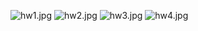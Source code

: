 ![hw1.jpg](../../Documents/%D0%BA%D1%83%D1%80%D1%81/2025/05/25%2005%2012%20%28Python%20Advanced_German%29/Python%20Adv%202%20Flask%20%D0%9F%D1%80%D0%B0%D0%BA%D1%82%D0%B8%D0%BA%D1%83%D0%BC%201/hw1.jpg)
![hw2.jpg](../../Documents/%D0%BA%D1%83%D1%80%D1%81/2025/05/25%2005%2012%20%28Python%20Advanced_German%29/Python%20Adv%202%20Flask%20%D0%9F%D1%80%D0%B0%D0%BA%D1%82%D0%B8%D0%BA%D1%83%D0%BC%201/hw2.jpg)
![hw3.jpg](../../Documents/%D0%BA%D1%83%D1%80%D1%81/2025/05/25%2005%2012%20%28Python%20Advanced_German%29/Python%20Adv%202%20Flask%20%D0%9F%D1%80%D0%B0%D0%BA%D1%82%D0%B8%D0%BA%D1%83%D0%BC%201/hw3.jpg)
![hw4.jpg](../../Documents/%D0%BA%D1%83%D1%80%D1%81/2025/05/25%2005%2012%20%28Python%20Advanced_German%29/Python%20Adv%202%20Flask%20%D0%9F%D1%80%D0%B0%D0%BA%D1%82%D0%B8%D0%BA%D1%83%D0%BC%201/hw4.jpg)